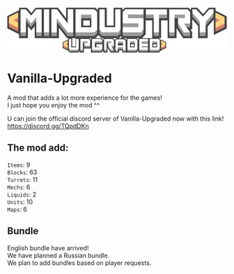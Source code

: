 ![Logo](sprites-override/ui/logo.png)
# Vanilla-Upgraded
A mod that adds a lot more experience for the games!
<br>I just hope you enjoy the mod ^^

U can join the official discord server of Vanilla-Upgraded now with this link!
<br>https://discord.gg/TQpdDKn

## The mod add: 
`Items`: 9
<br>`Blocks`: 63
<br>`Turrets`: 11
<br>`Mechs`: 6
<br>`Liquids`: 2
<br>`Units`: 10
<br>`Maps`: 6

## Bundle 
English bundle have arrived! 
<br>We have planned a Russian bundle.
<br>We plan to add bundles based on player requests. 